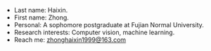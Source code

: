 - Last name: Haixin.
- First name: Zhong.
- Personal: A sophomore postgraduate at Fujian Normal University.
- Research interests: Computer vision, machine learning.
- Reach me: zhonghaixin1999@163.com
